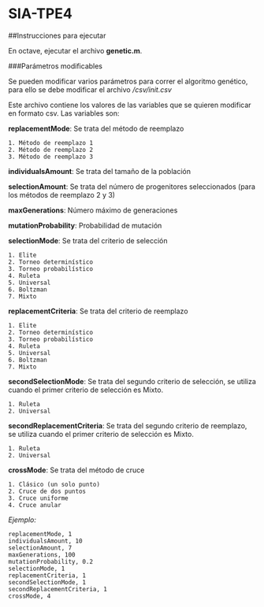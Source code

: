 # SIA-TPE4

##Instrucciones para ejecutar

En octave, ejecutar el archivo **genetic.m**.

###Parámetros modificables

Se pueden modificar varios parámetros para correr el algoritmo genético, para ello se debe modificar el archivo */csv/init.csv*

Este archivo contiene los valores de las variables que se quieren modificar en formato csv.
Las variables son:

**replacementMode**: Se trata del método de reemplazo

	1. Método de reemplazo 1
	2. Método de reemplazo 2
	3. Método de reemplazo 3

**individualsAmount**: Se trata del tamaño de la población

**selectionAmount**: Se trata del número de progenitores seleccionados (para los métodos de reemplazo 2 y 3)

**maxGenerations**: Número máximo de generaciones

**mutationProbability**: Probabilidad de mutación

**selectionMode**: Se trata del criterio de selección

	1. Elite
	2. Torneo determinístico
	3. Torneo probabilístico
	4. Ruleta
	5. Universal
	6. Boltzman
	7. Mixto

**replacementCriteria**: Se trata del criterio de reemplazo

	1. Elite
	2. Torneo determinístico
	3. Torneo probabilístico
	4. Ruleta
	5. Universal
	6. Boltzman
	7. Mixto

**secondSelectionMode**: Se trata del segundo criterio de selección, se utiliza cuando el primer criterio de selección es Mixto.

	1. Ruleta
	2. Universal

**secondReplacementCriteria**: Se trata del segundo criterio de reemplazo, se utiliza cuando el primer criterio de selección es Mixto.

	1. Ruleta
	2. Universal	

**crossMode**: Se trata del método de cruce

	1. Clásico (un solo punto)
	2. Cruce de dos puntos
	3. Cruce uniforme
	4. Cruce anular

*Ejemplo:*

    replacementMode, 1
    individualsAmount, 10
    selectionAmount, 7
    maxGenerations, 100
    mutationProbability, 0.2
    selectionMode, 1
    replacementCriteria, 1
    secondSelectionMode, 1
    secondReplacementCriteria, 1
    crossMode, 4


